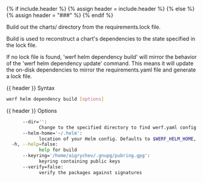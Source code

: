 {% if include.header %}
{% assign header = include.header %}
{% else %}
{% assign header = "###" %}
{% endif %}

Build out the charts/ directory from the requirements.lock file.

Build is used to reconstruct a chart's dependencies to the state specified in
the lock file.

If no lock file is found, 'werf helm dependency build' will mirror the behavior of
the 'werf helm dependency update' command. This means it will update the on-disk
dependencies to mirror the requirements.yaml file and generate a lock file.


{{ header }} Syntax

```bash
werf helm dependency build [options]
```

{{ header }} Options

```bash
      --dir='':
            Change to the specified directory to find werf.yaml config
      --helm-home='~/.helm':
            location of your Helm config. Defaults to $WERF_HELM_HOME, $HELM_HOME or ~/.helm
  -h, --help=false:
            help for build
      --keyring='/home/aigrychev/.gnupg/pubring.gpg':
            keyring containing public keys
      --verify=false:
            verify the packages against signatures
```


